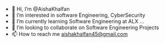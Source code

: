 - 👋 Hi, I’m @AishaKhalfan  
- 👀 I’m interested in software Engineering, CyberSecurity
- 🌱 I’m currently learning Software Engineering at ALX ...
- 💞️ I’m looking to collaborate on Software Engineering Projects
- 📫 How to reach me aishakhalfan45@gmail.com

<!---
AishaKhalfan/AishaKhalfan is a ✨ special ✨ repository because its `README.md` (this file) appears on your GitHub profile.
You can click the Preview link to take a look at your changes.
--->
